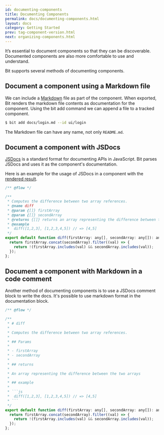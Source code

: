 ```yaml
---
id: documenting-components
title: Documenting Components
permalink: docs/documenting-components.html
layout: docs
category: Getting Started
prev: tag-component-version.html
next: organizing-components.html
---
```


It’s essential to document components so that they can be discoverable. Documented components are also more comfortable to use and understand.

Bit supports several methods of documenting components.

## Document a component using a Markdown file

We can include a [Markdown](https://en.wikipedia.org/wiki/Markdown) file as part of the component. When exported, Bit renders the markdown file contents as documentation for the component.
Using the bit add command we can append a file to a tracked component.

```bash
$ bit add docs/login.md --id ui/login
```

The Markdown file can have any name, not only `README.md`.

## Document a component with JSDocs

[JSDocs](http://usejsdoc.org) is a standard format for documenting APIs in JavaScript. Bit parses JSDocs and uses it as the component's documentation.

Here is an example for the usage of JSDocs in a component with the [rendered result](https://bitsrc.io/bit/utils/array/diff).

```js
/** @flow */

/**
 * Computes the difference between two array references.
 * @name diff
 * @param {[]} firstArray
 * @param {[]} secondArray
 * @returns {[]} returns an array representing the difference between the two arrays
 * @example
 *  diff([1,2,3], [1,2,3,4,5]) // => [4,5]
 */
export default function diff(firstArray: any[], secondArray: any[]): any[] {
  return firstArray.concat(secondArray).filter((val) => {
    return !(firstArray.includes(val) && secondArray.includes(val));
  });
};
```

## Document a component with Markdown in a code comment

Another method of documenting components is to use a JSDocs comment block to write the docs. It's possible to use markdown format in the documentation block.

```js
/** @flow */

/**
 * # diff
 *
 * Computes the difference between two array references.
 *
 * ## Params
 *
 * - firstArray
 * - secondArray
 *
 * ## returns
 *
 * An array representing the difference between the two arrays
 *
 * ## example
 *
 * ```js
 *  diff([1,2,3], [1,2,3,4,5]) // => [4,5]
 * ```
 */
export default function diff(firstArray: any[], secondArray: any[]): any[] {
  return firstArray.concat(secondArray).filter((val) => {
    return !(firstArray.includes(val) && secondArray.includes(val));
  });
};
```